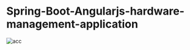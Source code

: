 # Spring-Boot-Angularjs-hardware-management-application
![acc](https://user-images.githubusercontent.com/12301763/31772921-f5fe167e-b4d8-11e7-8e78-1882385eaf29.PNG)
